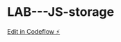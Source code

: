 # LAB---JS-storage

[Edit in Codeflow ⚡️](https://stackblitz.com/~/github.com/KarthikRam14/LAB---JS-storage)